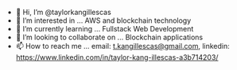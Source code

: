 - 👋 Hi, I’m @taylorkangillescas
- 👀 I’m interested in ... AWS and blockchain technology
- 🌱 I’m currently learning ... Fullstack Web Development
- 💞️ I’m looking to collaborate on ... Blockchain applications
- 📫 How to reach me ... email: t.kangillescas@gmail.com, linkedin: https://www.linkedin.com/in/taylor-kang-illescas-a3b714203/

<!---
taylorkangillescas/taylorkangillescas is a ✨ special ✨ repository because its `README.md` (this file) appears on your GitHub profile.
You can click the Preview link to take a look at your changes.
--->
